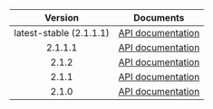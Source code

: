 | Version | Documents |
|:---:|---|
| latest-stable (2.1.1.1) | [API documentation](latest-stable) |
| 2.1.1.1 | [API documentation](2.1.1.1) |
| 2.1.2 | [API documentation](2.1.2) |
| 2.1.1 | [API documentation](2.1.1) |
| 2.1.0 | [API documentation](2.1.0) |
